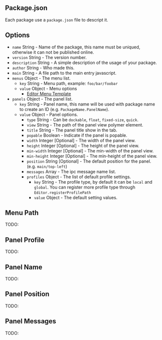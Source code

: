## Package.json

Each package use a `package.json` file to descript it.

## Options

  - `name` String - Name of the package, this name must be uniqued, otherwise it can not be published online.
  - `version` String - The version number.
  - `description` String - A simple description of the usage of your package.
  - `author` String - Who made this.
  - `main` String - A file path to the main entry javascript.
  - `menus` Object - The menu list.
    - `key` String - Menu path, example: `foo/bar/foobar`
    - `value` Object - Menu options
      - [Editor Menu Template](https://github.com/fireball-x/editor-framework/blob/master/docs/api/core/editor-menu.md)
  - `panels` Object - The panel list.
    - `key` String - Panel name, this name will be used with package name to create an ID (e.g. `PackageName.PanelName`).
    - `value` Object - Panel options.
      - `type` String - Can be `dockable`, `float`, `fixed-size`, `quick`.
      - `view` String - The path of the panel view polymer element.
      - `title` String - The panel title show in the tab.
      - `popable` Boolean - Indicate if the panel is popable.
      - `width` Integer [Optional] - The width of the panel view.
      - `height` Integer [Optional] - The height of the panel view.
      - `min-width` Integer [Optional] - The min-width of the panel view.
      - `min-height` Integer [Optional] - The min-height of the panel view.
      - `position` String [Optional] - The default position for the panel. (e.g. `main/top-left`)
      - `messages` Array - The ipc message name list.
      - `profiles` Object - The list of default profile settings.
        - `key` String - The profile type, by default it can be `local` and `global`. You can register more profile type through `Editor.registerProfilePath`
        - `value` Object - The default setting values.

## Menu Path

TODO:

## Panel Profile

TODO:

## Panel Name

TODO:

## Panel Position

TODO:

## Panel Messages

TODO:
